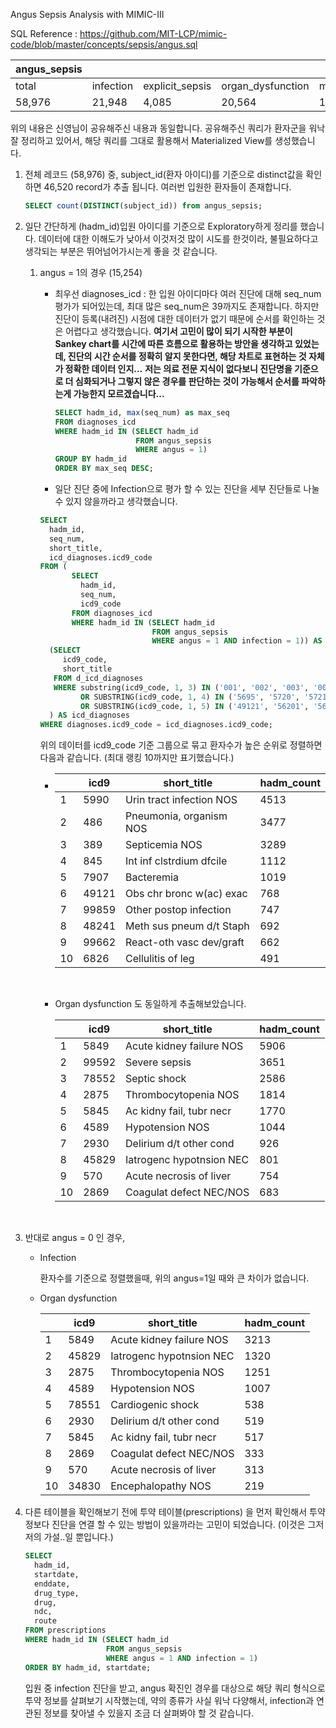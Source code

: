 Angus Sepsis Analysis with MIMIC-III

SQL Reference : https://github.com/MIT-LCP/mimic-code/blob/master/concepts/sepsis/angus.sql

| angus_sepsis |           |                 |                   |           |        |
| ------------ | --------- | --------------- | ----------------- | --------- | ------ |
| total        | infection | explicit_sepsis | organ_dysfunction | mech_vent | angus  |
| 58,976       | 21,948    | 4,085           | 20,564            | 14,545    | 15,254 |

위의 내용은 신영님이 공유해주신 내용과 동일합니다. 공유해주신 쿼리가 환자군을 워낙 잘 정리하고 있어서, 해당 쿼리를 그대로 활용해서 Materialized View를 생성했습니다.

1. 전체 레코드 (58,976) 중, subject_id(환자 아이디)를 기준으로 distinct값을 확인하면 46,520 record가 추출 됩니다. 여러번 입원한 환자들이 존재합니다.

   ```sql
   SELECT count(DISTINCT(subject_id)) from angus_sepsis;
   ```


2. 일단 간단하게 (hadm_id)입원 아이디를 기준으로 Exploratory하게 정리를 했습니다.
   데이터에 대한 이해도가 낮아서 이것저것 많이 시도를 한것이라, 불필요하다고 생각되는 부분은 뛰어넘어가시는게 좋을 것 같습니다.

   1. angus = 1의 경우 (15,254)

      - 최우선 diagnoses_icd : 한 입원 아이디마다 여러 진단에 대해 seq_num평가가 되어있는데, 최대 많은 seq_num은 39까지도 존재합니다. 하지만 진단이 등록(내려진) 시점에 대한 데이터가 없기 때문에 순서를 확인하는 것은 어렵다고 생각했습니다. 
        **여기서 고민이 많이 되기 시작한 부분이 Sankey chart를 시간에 따른 흐름으로 활용하는 방안을 생각하고 있었는데, 진단의 시간 순서를 정확히 알지 못한다면, 해당 차트로 표현하는 것 자체가 정확한 데이터 인지...**
        **저는 의료 전문 지식이 없다보니 진단명을 기준으로 더 심화되거나 그렇지 않은 경우를 판단하는 것이 가능해서 순서를 파악하는게 가능한지 모르겠습니다...**

        ```sql
        SELECT hadm_id, max(seq_num) as max_seq
        FROM diagnoses_icd
        WHERE hadm_id IN (SELECT hadm_id
                          FROM angus_sepsis
                          WHERE angus = 1)
        GROUP BY hadm_id
        ORDER BY max_seq DESC;
        ```

      -  일단 진단 중에 Infection으로 평가 할 수 있는 진단을 세부 진단들로 나눌 수 있지 않을까라고 생각했습니다.

        ```sql
        SELECT
          hadm_id,
          seq_num,
          short_title,
          icd_diagnoses.icd9_code
        FROM (
               SELECT
                 hadm_id,
                 seq_num,
                 icd9_code
               FROM diagnoses_icd
               WHERE hadm_id IN (SELECT hadm_id
                                 FROM angus_sepsis
                                 WHERE angus = 1 AND infection = 1)) AS diagnoses,
          (SELECT
             icd9_code,
             short_title
           FROM d_icd_diagnoses
           WHERE substring(icd9_code, 1, 3) IN ('001', '002', '003', '004', '005', '008', '009', '010', '011', '012', '013', '014', '015', '016', '017', '018', '020', '021', '022', '023', '024', '025', '026', '027', '030', '031', '032', '033', '034', '035', '036', '037', '038', '039', '040', '041', '090', '091', '092', '093', '094', '095', '096', '097', '098', '100', '101', '102', '103', '104', '110', '111', '112', '114', '115', '116', '117', '118', '320', '322', '324', '325', '420', '421', '451', '461','462', '463', '464', '465', '481', '482', '485', '486', '494', '510', '513', '540', '541', '542', '566', '567', '590', '597', '601', '614', '615', '616', '681', '682', '683', '686', '730')
                 OR SUBSTRING(icd9_code, 1, 4) IN ('5695', '5720', '5721', '5750', '5990', '7110', '7907', '9966', '9985', '9993')
                 OR SUBSTRING(icd9_code, 1, 5) IN ('49121', '56201', '56203', '56211', '56213', '56983')
          ) AS icd_diagnoses
        WHERE diagnoses.icd9_code = icd_diagnoses.icd9_code;
        ```

        위의 데이터를 icd9_code 기준 그룹으로 묶고 환자수가 높은 순위로 정렬하면 다음과 같습니다. (최대 랭킹 10까지만 표기했습니다.)

      - |      | icd9  | short_title              | hadm_count |
        | ---- | ----- | ------------------------ | ---------- |
        | 1    | 5990  | Urin tract infection NOS | 4513       |
        | 2    | 486   | Pneumonia, organism NOS  | 3477       |
        | 3    | 389   | Septicemia NOS           | 3289       |
        | 4    | 845   | Int inf clstrdium dfcile | 1112       |
        | 5    | 7907  | Bacteremia               | 1019       |
        | 6    | 49121 | Obs chr bronc w(ac) exac | 768        |
        | 7    | 99859 | Other postop infection   | 747        |
        | 8    | 48241 | Meth sus pneum d/t Staph | 692        |
        | 9    | 99662 | React-oth vasc dev/graft | 662        |
        | 10   | 6826  | Cellulitis of leg        | 491        |

      <br>

      - Organ dysfunction 도 동일하게 추출해보았습니다.

        |      | icd9  | short_title              | hadm_count |
        | ---- | ----- | ------------------------ | ---------- |
        | 1    | 5849  | Acute kidney failure NOS | 5906       |
        | 2    | 99592 | Severe sepsis            | 3651       |
        | 3    | 78552 | Septic shock             | 2586       |
        | 4    | 2875  | Thrombocytopenia NOS     | 1814       |
        | 5    | 5845  | Ac kidny fail, tubr necr | 1770       |
        | 6    | 4589  | Hypotension NOS          | 1044       |
        | 7    | 2930  | Delirium d/t other cond  | 926        |
        | 8    | 45829 | Iatrogenc hypotnsion NEC | 801        |
        | 9    | 570   | Acute necrosis of liver  | 754        |
        | 10   | 2869  | Coagulat defect NEC/NOS  | 683        |

        <br>

3. 반대로 angus = 0 인 경우,

   - Infection

     환자수를 기준으로 정렬했을때, 위의 angus=1일 때와 큰 차이가 없습니다.

   - Organ dysfunction

     |      | icd9  | short_title              | hadm_count |
     | ---- | ----- | ------------------------ | ---------- |
     | 1    | 5849  | Acute kidney failure NOS | 3213       |
     | 2    | 45829 | Iatrogenc hypotnsion NEC | 1320       |
     | 3    | 2875  | Thrombocytopenia NOS     | 1251       |
     | 4    | 4589  | Hypotension NOS          | 1007       |
     | 5    | 78551 | Cardiogenic shock        | 538        |
     | 6    | 2930  | Delirium d/t other cond  | 519        |
     | 7    | 5845  | Ac kidny fail, tubr necr | 517        |
     | 8    | 2869  | Coagulat defect NEC/NOS  | 333        |
     | 9    | 570   | Acute necrosis of liver  | 313        |
     | 10   | 34830 | Encephalopathy NOS       | 219        |

4. 다른 테이블을 확인해보기 전에 투약 테이블(prescriptions) 을 먼저 확인해서 투약 정보다 진단을 연결 할 수 있는 방법이 있을까라는 고민이 되었습니다. (이것은 그저 저의 가설..일 뿐입니다.)

   ```sql
   SELECT
     hadm_id,
     startdate,
     enddate,
     drug_type,
     drug,
     ndc,
     route
   FROM prescriptions
   WHERE hadm_id IN (SELECT hadm_id
                     FROM angus_sepsis
                     WHERE angus = 1 AND infection = 1)
   ORDER BY hadm_id, startdate;
   ```

   입원 중 infection 진단을 받고, angus 확진인 경우를 대상으로 해당 쿼리 형식으로 투약 정보를 살펴보기 시작했는데, 약의 종류가 사실 워낙 다양해서, infection과 연관된 정보를 찾아낼 수 있을지 조금 더 살펴봐야 할 것 같습니다.

